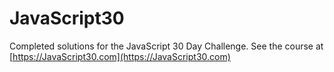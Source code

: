 # JavaScript30

Completed solutions for the JavaScript 30 Day Challenge.
See the course at [https://JavaScript30.com](https://JavaScript30.com)
